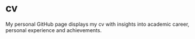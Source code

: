 # cv
My personal GitHub page displays my cv with insights into academic career, personal experience and achievements.
